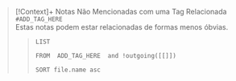 > [!Context]+ Notas Não Mencionadas com uma Tag Relacionada `#ADD_TAG_HERE`  
> Estas notas podem estar relacionadas de formas menos óbvias.  
>  
> >```dataview  
> >LIST  
> >
> >FROM  ADD_TAG_HERE  and !outgoing([[]])
> >
> >SORT file.name asc  
> >```